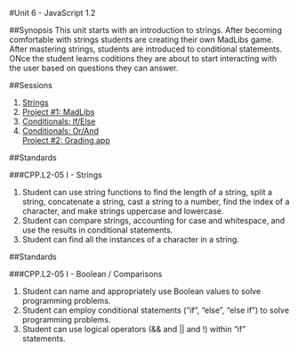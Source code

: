#Unit 6 - JavaScript 1.2

##Synopsis
This unit starts with an introduction to strings. After becoming comfortable with strings students are creating their own MadLibs game. After mastering strings, students are introduced to conditional statements. ONce the student learns coditions they are about to start interacting with the user based on questions they can answer.

##Sessions

1. [Strings](sessions/1-string)  
2. [Project #1: MadLibs](sessions/2-project-madlibs)
3. [Conditionals: If/Else](sessions/3-conditionals)
4. [Conditionals: Or/And](sessions/4-conditionals)  
   [Project #2: Grading app](sessions/5-project-grading)

##Standards

###CPP.L2-05 I - Strings
1. Student can	use	string functions to	find the length	of a string, split a string, concatenate a	string,	cast	a	string	to	a	number, find	the	index	of	a	character,	and	make	strings	uppercase	and	lowercase.
2. Student	can	compare	strings,	accounting	for	case	and	whitespace,	and	use	the	results	in	conditional	statements.
3. Student	can	find	all	the	instances	of	a	character	in	a	string.

##Standards

###CPP.L2-05 I - Boolean / Comparisons
1. Student	can	name	and	appropriately	use	Boolean	values	to	solve	programming	problems.	
2. Student	can	employ	conditional	statements	(“if”,	“else”,	“else	if”)	to	solve	programming	problems.	
3. Student	can	use	logical	operators	(&&	and	||	and	!)	within	“if”	statements.

